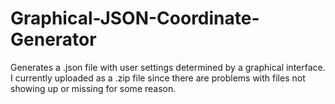 # Graphical-JSON-Coordinate-Generator
Generates a .json file with user settings determined by a graphical interface. I currently uploaded as a .zip file since there are problems with files not showing up or missing for some reason.

